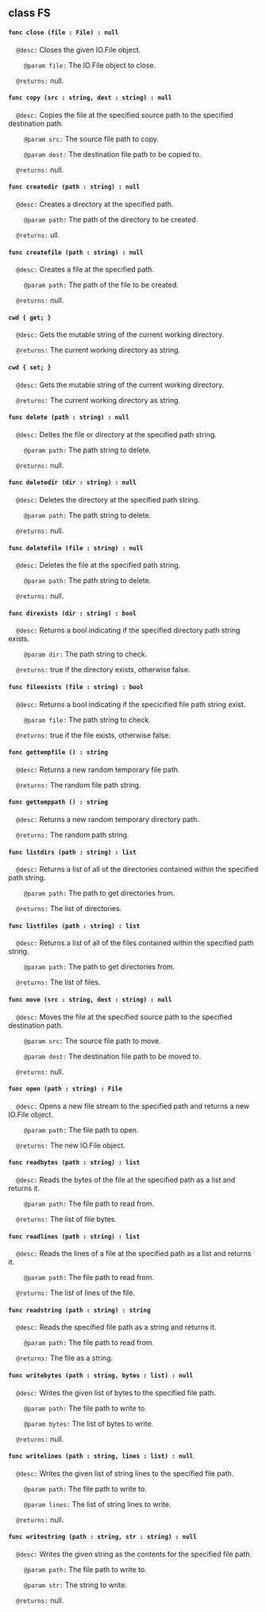 ## class FS

#### ```func close (file : File) : null```

&nbsp;&nbsp;&nbsp;&nbsp;```@desc:``` Closes the given IO.File object.

&nbsp;&nbsp;&nbsp;&nbsp;&nbsp;&nbsp;&nbsp;&nbsp;```@param file:``` The IO.File object to close.

&nbsp;&nbsp;&nbsp;&nbsp;```@returns:``` null.

#### ```func copy (src : string, dest : string) : null```

&nbsp;&nbsp;&nbsp;&nbsp;```@desc:``` Copies the file at the specified source path to the specified destination path.

&nbsp;&nbsp;&nbsp;&nbsp;&nbsp;&nbsp;&nbsp;&nbsp;```@param src:``` The source file path to copy.

&nbsp;&nbsp;&nbsp;&nbsp;&nbsp;&nbsp;&nbsp;&nbsp;```@param dest:``` The destination file path to be copied to.

&nbsp;&nbsp;&nbsp;&nbsp;```@returns:``` null.

#### ```func createdir (path : string) : null```

&nbsp;&nbsp;&nbsp;&nbsp;```@desc:``` Creates a directory at the specified path.

&nbsp;&nbsp;&nbsp;&nbsp;&nbsp;&nbsp;&nbsp;&nbsp;```@param path:``` The path of the directory to be created.

&nbsp;&nbsp;&nbsp;&nbsp;```@returns:``` ull.

#### ```func createfile (path : string) : null```

&nbsp;&nbsp;&nbsp;&nbsp;```@desc:``` Creates a file at the specified path.

&nbsp;&nbsp;&nbsp;&nbsp;&nbsp;&nbsp;&nbsp;&nbsp;```@param path:``` The path of the file to be created.

&nbsp;&nbsp;&nbsp;&nbsp;```@returns:``` null.

#### ```cwd { get; }```

&nbsp;&nbsp;&nbsp;&nbsp;```@desc:``` Gets the mutable string of the current working directory.

&nbsp;&nbsp;&nbsp;&nbsp;```@returns:``` The current working directory as string.

#### ```cwd { set; }```

&nbsp;&nbsp;&nbsp;&nbsp;```@desc:``` Gets the mutable string of the current working directory.

&nbsp;&nbsp;&nbsp;&nbsp;```@returns:``` The current working directory as string.

#### ```func delete (path : string) : null```

&nbsp;&nbsp;&nbsp;&nbsp;```@desc:``` Deltes the file or directory at the specified path string.

&nbsp;&nbsp;&nbsp;&nbsp;&nbsp;&nbsp;&nbsp;&nbsp;```@param path:``` The path string to delete.

&nbsp;&nbsp;&nbsp;&nbsp;```@returns:``` null.

#### ```func deletedir (dir : string) : null```

&nbsp;&nbsp;&nbsp;&nbsp;```@desc:``` Deletes the directory at the specified path string.

&nbsp;&nbsp;&nbsp;&nbsp;&nbsp;&nbsp;&nbsp;&nbsp;```@param path:``` The path string to delete.

&nbsp;&nbsp;&nbsp;&nbsp;```@returns:``` null.

#### ```func deletefile (file : string) : null```

&nbsp;&nbsp;&nbsp;&nbsp;```@desc:``` Deletes the file at the specified path string.

&nbsp;&nbsp;&nbsp;&nbsp;&nbsp;&nbsp;&nbsp;&nbsp;```@param path:``` The path string to delete.

&nbsp;&nbsp;&nbsp;&nbsp;```@returns:``` null.

#### ```func direxists (dir : string) : bool```

&nbsp;&nbsp;&nbsp;&nbsp;```@desc:``` Returns a bool indicating if the specified directory path string exists.

&nbsp;&nbsp;&nbsp;&nbsp;&nbsp;&nbsp;&nbsp;&nbsp;```@param dir:``` The path string to check.

&nbsp;&nbsp;&nbsp;&nbsp;```@returns:``` true if the directory exists, otherwise false.

#### ```func fileexists (file : string) : bool```

&nbsp;&nbsp;&nbsp;&nbsp;```@desc:``` Returns a bool indicating if the specicified file path string exist.

&nbsp;&nbsp;&nbsp;&nbsp;&nbsp;&nbsp;&nbsp;&nbsp;```@param file:``` The path string to check.

&nbsp;&nbsp;&nbsp;&nbsp;```@returns:``` true if the file exists, otherwise false.

#### ```func gettempfile () : string```

&nbsp;&nbsp;&nbsp;&nbsp;```@desc:``` Returns a new random temporary file path.

&nbsp;&nbsp;&nbsp;&nbsp;```@returns:``` The random file path string.

#### ```func gettemppath () : string```

&nbsp;&nbsp;&nbsp;&nbsp;```@desc:``` Returns a new random temporary directory path.

&nbsp;&nbsp;&nbsp;&nbsp;```@returns:``` The random path string.

#### ```func listdirs (path : string) : list```

&nbsp;&nbsp;&nbsp;&nbsp;```@desc:``` Returns a list of all of the directories contained within the specified path string.

&nbsp;&nbsp;&nbsp;&nbsp;&nbsp;&nbsp;&nbsp;&nbsp;```@param path:``` The path to get directories from.

&nbsp;&nbsp;&nbsp;&nbsp;```@returns:``` The list of directories.

#### ```func listfiles (path : string) : list```

&nbsp;&nbsp;&nbsp;&nbsp;```@desc:``` Returns a list of all of the files contained within the specified path string.

&nbsp;&nbsp;&nbsp;&nbsp;&nbsp;&nbsp;&nbsp;&nbsp;```@param path:``` The path to get directories from.

&nbsp;&nbsp;&nbsp;&nbsp;```@returns:``` The list of files.

#### ```func move (src : string, dest : string) : null```

&nbsp;&nbsp;&nbsp;&nbsp;```@desc:``` Moves the file at the specified source path to the specified destination path.

&nbsp;&nbsp;&nbsp;&nbsp;&nbsp;&nbsp;&nbsp;&nbsp;```@param src:``` The source file path to move.

&nbsp;&nbsp;&nbsp;&nbsp;&nbsp;&nbsp;&nbsp;&nbsp;```@param dest:``` The destination file path to be moved to.

&nbsp;&nbsp;&nbsp;&nbsp;```@returns:``` null.

#### ```func open (path : string) : File```

&nbsp;&nbsp;&nbsp;&nbsp;```@desc:``` Opens a new file stream to the specified path and returns a new IO.File object.

&nbsp;&nbsp;&nbsp;&nbsp;&nbsp;&nbsp;&nbsp;&nbsp;```@param path:``` The file path to open.

&nbsp;&nbsp;&nbsp;&nbsp;```@returns:``` The new IO.File object.

#### ```func readbytes (path : string) : list```

&nbsp;&nbsp;&nbsp;&nbsp;```@desc:``` Reads the bytes of the file at the specified path as a list and returns it.

&nbsp;&nbsp;&nbsp;&nbsp;&nbsp;&nbsp;&nbsp;&nbsp;```@param path:``` The file path to read from.

&nbsp;&nbsp;&nbsp;&nbsp;```@returns:``` The list of file bytes.

#### ```func readlines (path : string) : list```

&nbsp;&nbsp;&nbsp;&nbsp;```@desc:``` Reads the lines of a file at the specified path as a list and returns it.

&nbsp;&nbsp;&nbsp;&nbsp;&nbsp;&nbsp;&nbsp;&nbsp;```@param path:``` The file path to read from.

&nbsp;&nbsp;&nbsp;&nbsp;```@returns:``` The list of lines of the file.

#### ```func readstring (path : string) : string```

&nbsp;&nbsp;&nbsp;&nbsp;```@desc:``` Reads the specified file path as a string and returns it.

&nbsp;&nbsp;&nbsp;&nbsp;&nbsp;&nbsp;&nbsp;&nbsp;```@param path:``` The file path to read from.

&nbsp;&nbsp;&nbsp;&nbsp;```@returns:``` The file as a string.

#### ```func writebytes (path : string, bytes : list) : null```

&nbsp;&nbsp;&nbsp;&nbsp;```@desc:``` Writes the given list of bytes to the specified file path.

&nbsp;&nbsp;&nbsp;&nbsp;&nbsp;&nbsp;&nbsp;&nbsp;```@param path:``` The file path to write to.

&nbsp;&nbsp;&nbsp;&nbsp;&nbsp;&nbsp;&nbsp;&nbsp;```@param bytes:``` The list of bytes to write.

&nbsp;&nbsp;&nbsp;&nbsp;```@returns:``` null.

#### ```func writelines (path : string, lines : list) : null```

&nbsp;&nbsp;&nbsp;&nbsp;```@desc:``` Writes the given list of string lines to the specified file path.

&nbsp;&nbsp;&nbsp;&nbsp;&nbsp;&nbsp;&nbsp;&nbsp;```@param path:``` The file path to write to.

&nbsp;&nbsp;&nbsp;&nbsp;&nbsp;&nbsp;&nbsp;&nbsp;```@param lines:``` The list of string lines to write.

&nbsp;&nbsp;&nbsp;&nbsp;```@returns:``` null.

#### ```func writestring (path : string, str : string) : null```

&nbsp;&nbsp;&nbsp;&nbsp;```@desc:``` Writes the given string as the contents for the specified file path.

&nbsp;&nbsp;&nbsp;&nbsp;&nbsp;&nbsp;&nbsp;&nbsp;```@param path:``` The file path to write to.

&nbsp;&nbsp;&nbsp;&nbsp;&nbsp;&nbsp;&nbsp;&nbsp;```@param str:``` The string to write.

&nbsp;&nbsp;&nbsp;&nbsp;```@returns:``` null.

